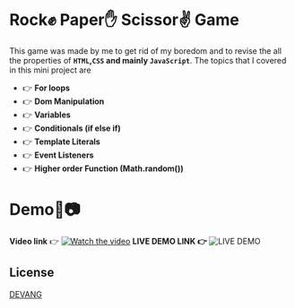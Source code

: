 # Rock✊ Paper✋ Scissor✌  Game

This game was made by me to get rid of my boredom and to revise the all the properties of **`HTML`,`CSS` and mainly `JavaScript`**. The topics that I covered in this mini project are 

* 👉 **For loops**
* 👉 **Dom Manipulation**
* 👉 **Variables**
* 👉 **Conditionals (if else if)**
* 👉 **Template Literals**
* 👉 **Event Listeners**
* 👉 **Higher order Function (Math.random())**

# Demo🎥📷
 **Video link** 👉 [![Watch the video]()](https://youtu.be/t2VLBdHOTkM)
 **LIVE DEMO LINK 👉** ![**LIVE DEMO**](https://devang2304.github.io/Rock-Paper-Scissor-Game/)

## License
[DEVANG](https://github.com/Devang2304)
